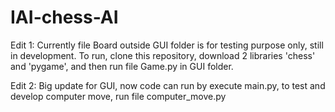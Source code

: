# IAI-chess-AI

Edit 1: Currently file Board outside GUI folder is for testing purpose only, still in development. To run, clone this repository, download 2 libraries 'chess' and 'pygame', and then run file Game.py in GUI folder.

Edit 2: Big update for GUI, now code can run by execute main.py, to test and develop computer move, run file computer_move.py

